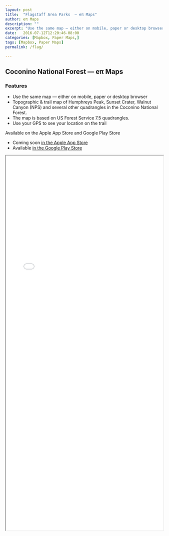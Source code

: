 ```yaml
---
layout: post
title:  "Flagstaff Area Parks  — eπ Maps"
author: eπ Maps
description: ""
excerpt: "Use the same map — either on mobile, paper or desktop browser"
date:   2016-07-12T12:20:46-08:00
categories: [Mapbox, Paper Maps,]
tags: [Mapbox, Paper Maps]
permalink: /flag/

---
```



## Coconino National Forest — eπ Maps

### Features
* Use the same map — either on mobile, paper or desktop browser
* Topographic & trail map of Humphreys Peak, Sunset Crater, Walnut Canyon (NPS) and several other quadrangles in the Coconino National Forest.
* The map is based on US Forest Service 7.5 quadrangles.
* Use your GPS to see your location on the trail

Available on the Apple App Store and Google Play Store

* Coming soon [in the Apple App Store][ios]
* Available [in the Google Play Store][android]

<iframe allowfullscreen="true"  width = "100%" height = "1200" src="/Mapbox/usfs-ciqk2376r000lb9m98hmyzwr7.html#10.44/35.1500/-111.5500">
  <p>Your browser does not support iframes.</p>
</iframe>

[ios]:      https://itunes.apple.com/us/developer/epi-rational-inc./id416401310
[android]:  https://play.google.com/store/apps/details?id=com.roblabs.papermaps.usfs.flag

[tsg]:  http://www.timestampgenerator.com
